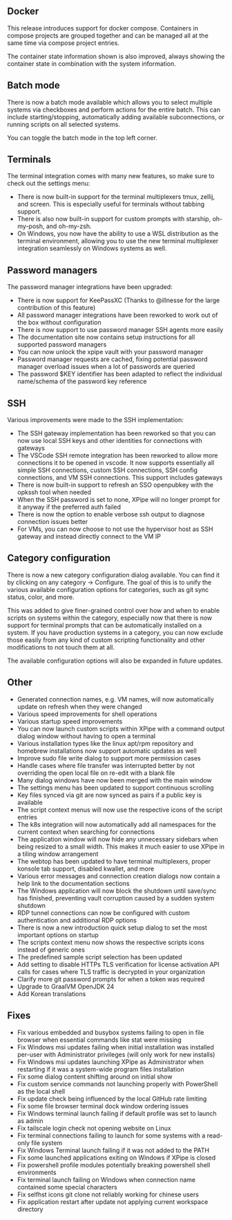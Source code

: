 ## Docker

This release introduces support for docker compose. Containers in compose projects are grouped together and can be managed all at the same time via compose project entries.

The container state information shown is also improved, always showing the container state in combination with the system information.

## Batch mode

There is now a batch mode available which allows you to select multiple systems via checkboxes and perform actions for the entire batch. This can include starting/stopping, automatically adding available subconnections, or running scripts on all selected systems.

You can toggle the batch mode in the top left corner.

## Terminals

The terminal integration comes with many new features, so make sure to check out the settings menu:
- There is now built-in support for the terminal multiplexers tmux, zellij, and screen. This is especially useful for terminals without tabbing support.
- There is also now built-in support for custom prompts with starship, oh-my-posh, and oh-my-zsh.
- On Windows, you now have the ability to use a WSL distribution as the terminal environment, allowing you to use the new terminal multiplexer integration seamlessly on Windows systems as well.

## Password managers

The password manager integrations have been upgraded:
- There is now support for KeePassXC (Thanks to @illnesse for the large contribution of this feature)
- All password manager integrations have been reworked to work out of the box without configuration
- There is now support to use password manager SSH agents more easily
- The documentation site now contains setup instructions for all supported password managers
- You can now unlock the xpipe vault with your password manager
- Password manager requests are cached, fixing potential password manager overload issues when a lot of passwords are queried
- The password $KEY identifier has been adapted to reflect the individual name/schema of the password key reference

## SSH

Various improvements were made to the SSH implementation:
- The SSH gateway implementation has been reworked so that you can now use local SSH keys and other identities for connections with gateways
- The VSCode SSH remote integration has been reworked to allow more connections it to be opened in vscode. It now supports essentially all simple SSH connections, custom SSH connections, SSH config connections, and VM SSH connections. This support includes gateways
- There is now built-in support to refresh an SSO openpubkey with the opkssh tool when needed
- When the SSH password is set to none, XPipe will no longer prompt for it anyway if the preferred auth failed
- There is now the option to enable verbose ssh output to diagnose connection issues better
- For VMs, you can now choose to not use the hypervisor host as SSH gateway and instead directly connect to the VM IP

## Category configuration

There is now a new category configuration dialog available. You can find it by clicking on any category -> Configure. The goal of this is to unify the various available configuration options for categories, such as git sync status, color, and more.

This was added to give finer-grained control over how and when to enable scripts on systems within the category, especially now that there is now support for terminal prompts that can be automatically installed on a system. If you have production systems in a category, you can now exclude those easily from any kind of custom scripting functionality and other modifications to not touch them at all. 

The available configuration options will also be expanded in future updates.

## Other

- Generated connection names, e.g. VM names, will now automatically update on refresh when they were changed
- Various speed improvements for shell operations
- Various startup speed improvements
- You can now launch custom scripts within XPipe with a command output dialog window without having to open a terminal
- Various installation types like the linux apt/rpm repository and homebrew installations now support automatic updates as well
- Improve sudo file write dialog to support more permission cases
- Handle cases where file transfer was interrupted better by not overriding the open local file on re-edit with a blank file
- Many dialog windows have now been merged with the main window
- The settings menu has been updated to support continuous scrolling
- Key files synced via git are now synced as pairs if a public key is available
- The script context menus will now use the respective icons of the script entries
- The k8s integration will now automatically add all namespaces for the current context when searching for connections
- The application window will now hide any unnecessary sidebars when being resized to a small width. This makes it much easier to use XPipe in a tiling window arrangement
- The webtop has been updated to have terminal multiplexers, proper konsole tab support, disabled kwallet, and more
- Various error messages and connection creation dialogs now contain a help link to the documentation sections
- The Windows application will now block the shutdown until save/sync has finished, preventing vault corruption caused by a sudden system shutdown
- RDP tunnel connections can now be configured with custom authentication and additional RDP options
- There is now a new introduction quick setup dialog to set the most important options on startup
- The scripts context menu now shows the respective scripts icons instead of generic ones
- The predefined sample script selection has been updated
- Add setting to disable HTTPs TLS verification for license activation API calls for cases where TLS traffic is decrypted in your organization
- Clarify more git password prompts for when a token was required
- Upgrade to GraalVM OpenJDK 24
- Add Korean translations

## Fixes

- Fix various embedded and busybox systems failing to open in file browser when essential commands like stat were missing
- Fix Windows msi updates failing when initial installation was installed per-user with Administrator privileges (will only work for new installs)
- Fix Windows msi updates launching XPipe as Administrator when restarting if it was a system-wide program files installation
- Fix some dialog content shifting around on initial show
- Fix custom service commands not launching properly with PowerShell as the local shell
- Fix update check being influenced by the local GitHub rate limiting
- Fix some file browser terminal dock window ordering issues
- Fix Windows terminal launch failing if default profile was set to launch as admin
- Fix tailscale login check not opening website on Linux
- Fix terminal connections failing to launch for some systems with a read-only file system
- Fix Windows Terminal launch failing if it was not added to the PATH
- Fix some launched applications exiting on Windows if XPipe is closed
- Fix powershell profile modules potentially breaking powershell shell environments
- Fix terminal launch failing on Windows when connection name contained some special characters
- Fix selfhst icons git clone not reliably working for chinese users
- Fix application restart after update not applying current workspace directory
